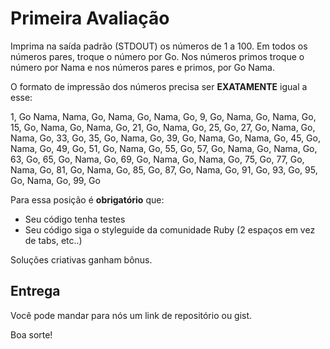 # Primeira Avaliação

Imprima na saída padrão (STDOUT) os números de 1 a 100. Em todos os números pares, troque o número por Go. Nos números primos troque o número por Nama e nos números pares e primos, por Go Nama. 

O formato de impressão dos números precisa ser **EXATAMENTE** igual a esse:

1, Go Nama, Nama, Go, Nama, Go, Nama, Go, 9, Go, Nama, Go, Nama, Go, 15, Go, Nama, Go, Nama, Go, 21, Go, Nama, Go, 25, Go, 27, Go, Nama, Go, Nama, Go, 33, Go, 35, Go, Nama, Go, 39, Go, Nama, Go, Nama, Go, 45, Go, Nama, Go, 49, Go, 51, Go, Nama, Go, 55, Go, 57, Go, Nama, Go, Nama, Go, 63, Go, 65, Go, Nama, Go, 69, Go, Nama, Go, Nama, Go, 75, Go, 77, Go, Nama, Go, 81, Go, Nama, Go, 85, Go, 87, Go, Nama, Go, 91, Go, 93, Go, 95, Go, Nama, Go, 99, Go

Para essa posição é **obrigatório** que: 

- Seu código tenha testes
- Seu código siga o styleguide da comunidade Ruby (2 espaços em vez de tabs, etc..)

Soluções criativas ganham bônus.

## Entrega

Você pode mandar para nós um link de repositório ou gist.

Boa sorte!
